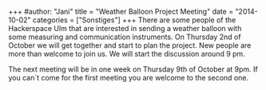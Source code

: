 +++
#author: "Jani"
title = "Weather Balloon Project Meeting"
date = "2014-10-02"
categories = ["Sonstiges"]
+++
There are some people of the Hackerspace Ulm that are interested in sending a
weather balloon with some measuring and communication instruments. On Thursday
2nd of October we will get together and start to plan the project. New people
are more than welcome to join us. We will start the discussion around 9 pm.

The next meeting will be in one week on Thursday 9th of October at 9pm. If you
can´t come for the first meeting you are welcome to the second one.

